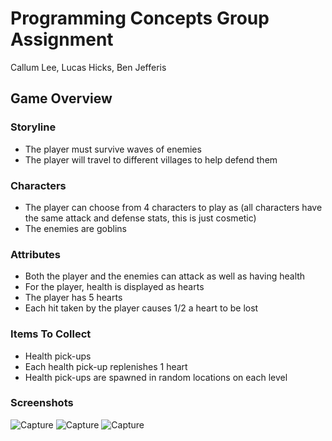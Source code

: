# Programming Concepts Group Assignment
Callum Lee, Lucas Hicks, Ben Jefferis
## Game Overview
### Storyline
- The player must survive waves of enemies
- The player will travel to different villages to help defend them
### Characters
- The player can choose from 4 characters to play as (all characters have the same attack and defense stats, this is just cosmetic)
- The enemies are goblins
### Attributes
- Both the player and the enemies can attack as well as having health
- For the player, health is displayed as hearts
- The player has 5 hearts
- Each hit taken by the player causes 1/2 a heart to be lost
### Items To Collect
- Health pick-ups
- Each health pick-up replenishes 1 heart
- Health pick-ups are spawned in random locations on each level
### Screenshots
![Capture](https://github.com/CallumLee22/PC_Group_Assignment/assets/144334197/2f688426-359d-43dd-8401-30999f56ecb0)
![Capture](https://github.com/CallumLee22/PC_Group_Assignment/assets/144334197/0be20ff9-4ec4-48cb-963b-1386469affcf)
![Capture](https://github.com/CallumLee22/PC_Group_Assignment/assets/144334197/32fcb187-9069-43b9-8569-cfe22bcdaef7)
